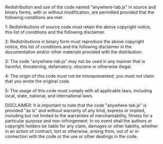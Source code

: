 Redistribution and use of the code named "anywhere-tab.js" in source and binary forms,
with or without modification, are permitted provided that the following conditions are met:


1: Redistributions of source code must retain the above copyright notice, this list of conditions and the following disclaimer.

2: Redistributions in binary form must reproduce the above copyright notice, this list of conditions and the following disclaimer in the documentation and/or other materials provided with the distribution.

3: The code "anywhere-tab.js" may not be used in any manner that is harmful, threatening, defamatory, obscene or otherwise illegal.

4: The origin of this code must not be misrepresented; you must not claim that you wrote the original code.

5: The usage of this code must comply with all applicable laws, including local, state, national, and international laws.

DISCLAIMER: It is important to note that the code "anywhere-tab.js" is provided "as is" and without warranty of any kind, express or implied, including but not limited to the warranties of merchantability, fitness for a particular purpose and non-infringement.
In no event shall the authors or copyright holders be liable for any claim, damages or other liability, whether in an action of contract, tort or otherwise, arising from, out of or in connection with the code or the use or other dealings in the code.
